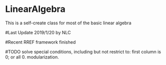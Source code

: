 # LinearAlgebra
This is a self-create class for most of the basic linear algebra

#Last Update
2019/1/20 by NLC

#Recent
RREF framework finished

#TODO
solve special conditions, including but not restrict to: first column is 0; or all 0.
modularization.
